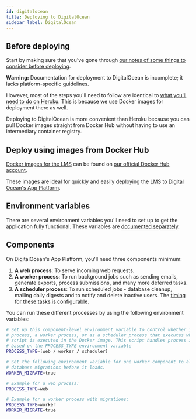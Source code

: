 ```yaml
---
id: digitalocean
title: Deploying to DigitalOcean
sidebar_label: DigitalOcean
---
```


## Before deploying

Start by making sure that you've gone through [our notes of some things to consider before deploying](before_deploying).

**Warning:** Documentation for deployment to DigitalOcean is incomplete; it lacks platform-specific guidelines.

However, most of the steps you'll need to follow are identical to [what you'll need to do on Heroku](./heroku). This is because we use Docker images for deployment there as well.

Deploying to DigitalOcean is more convenient than Heroku because you can pull Docker images straight from Docker Hub without having to use an intermediary container registry.

## Deploy using images from Docker Hub

[Docker images for the LMS](./docker) can be found on [our official Docker Hub account](https://hub.docker.com/r/pupilfirst/pupilfirst).

These images are ideal for quickly and easily deploying the LMS to
[Digital Ocean's App Platform](https://www.digitalocean.com/products/app-platform).

## Environment variables

There are several environment variables you'll need to set up to get the application fully functional. These variables are [documented separately](./configuration).

## Components

On DigitalOcean's App Platform, you'll need three components minimum:

1. **A web process**: To serve incoming web requests.
2. **A worker process**: To run background jobs such as sending emails, generate exports, process submissions, and many more deferred tasks.
3. **A scheduler process**: To run scheduled jobs - database cleanup, mailing daily digests and to notify and delete inactive users. The [timing for these tasks is configurable](./configuration#scheduled-jobs).

You can run these different processes by using the following environment variables:

```bash
# Set up this component-level environment variable to control whether it'll run as a web
# process, a worker process, or as a scheduler process that executes when the bin/start
# script is executed in the Docker image. This script handles process initialization
# based on the PROCESS_TYPE environment variable
PROCESS_TYPE=[web / worker / scheduler]

# Set the following environment variable for one worker component to allow it to run
# database migrations before it loads.
WORKER_MIGRATE=true

# Example for a web process:
PROCESS_TYPE=web

# Example for a worker process with migrations:
PROCESS_TYPE=worker
WORKER_MIGRATE=true
```
